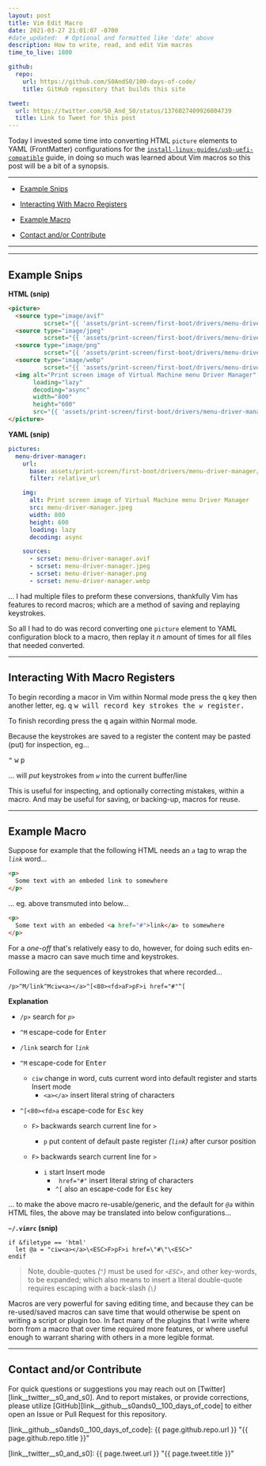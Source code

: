 ```yaml
---
layout: post
title: Vim Edit Macro
date: 2021-03-27 21:01:07 -0700
#date_updated:  # Optional and formatted like 'date' above
description: How to write, read, and edit Vim macros
time_to_live: 1800

github:
  repo:
    url: https://github.com/S0AndS0/100-days-of-code/
    title: GitHub repository that builds this site

tweet:
  url: https://twitter.com/S0_And_S0/status/1376027409926004739
  title: Link to Tweet for this post
---
```




Today I invested some time into converting HTML `picture` elements to YAML (FrontMatter) configurations for the [`install-linux-guides/usb-uefi-compatible`][link__install_linux_guides__usb_uefi_commpatible] guide, in doing so much was learned about Vim macros so this post will be a bit of a synopsis.


---


- [Example Snips][heading__example_snips]

- [Interacting With Macro Registers][heading__interacting_with_macro_registers]

- [Example Macro][heading__example_macro]

- [Contact and/or Contribute][heading__contact_andor_contribute]


---


______



## Example Snips
[heading__example_snips]: #example-snips


**HTML (snip)**


```html
<picture>
  <source type="image/avif"
          scrset="{{ 'assets/print-screen/first-boot/drivers/menu-driver-manager/menu-driver-manager.avif' | absolute_url }}" />
  <source type="image/jpeg"
          scrset="{{ 'assets/print-screen/first-boot/drivers/menu-driver-manager/menu-driver-manager.jpeg' | absolute_url }}" />
  <source type="image/png"
          scrset="{{ 'assets/print-screen/first-boot/drivers/menu-driver-manager/menu-driver-manager.png' | absolute_url }}" />
  <source type="image/webp"
          scrset="{{ 'assets/print-screen/first-boot/drivers/menu-driver-manager/menu-driver-manager.webp' | absolute_url }}" />
  <img alt="Print screen image of Virtual Machine menu Driver Manager"
       loading="lazy"
       decoding="async"
       width="800"
       height="600"
       src="{{ 'assets/print-screen/first-boot/drivers/menu-driver-manager/menu-driver-manager.jpeg' | absolute_url }}" />
</picture>
```


**YAML (snip)**


```yaml
pictures:
  menu-driver-manager:
    url:
      base: assets/print-screen/first-boot/drivers/menu-driver-manager/
      filter: relative_url

    img:
      alt: Print screen image of Virtual Machine menu Driver Manager
      src: menu-driver-manager.jpeg
      width: 800
      height: 600
      loading: lazy
      decoding: async

    sources:
      - scrset: menu-driver-manager.avif
      - scrset: menu-driver-manager.jpeg
      - scrset: menu-driver-manager.png
      - scrset: menu-driver-manager.webp
```


... I had multiple files to preform these conversions, thankfully Vim has features to record macros; which are a method of saving and replaying keystrokes.


So all I had to do was record converting one `picture` element to YAML configuration block to a macro, then replay it _n_ amount of times for all files that needed converted.


______


## Interacting With Macro Registers
[heading__interacting_with_macro_registers]: #interacting-with-macro-registers


To begin recording a macor in Vim within Normal mode press the <kbd>q</kbd> key then another letter, eg. <kbd>q</kbd> <kbd>w</kdb> will record key strokes the _`w`_ register.


To finish recording press the <kbd>q</kbd> again within Normal mode.


Because the keystrokes are saved to a register the content may be pasted (put) for inspection, eg...


<kbd>"</kbd> <kbd>w</kbd> <kbd>p</kbd>


... will _put_ keystrokes from _`w`_ into the current buffer/line


This is useful for inspecting, and optionally correcting mistakes, within a macro. And may be useful for saving, or backing-up, macros for reuse.


______



## Example Macro
[heading__example_macro]: #example-macro


Suppose for example that the following HTML needs an _`a`_ tag to wrap the _`link`_ word...


```html
<p>
  Some text with an embeded link to somewhere
</p>
```


... eg. above transmuted into below...


```html
<p>
  Some text with an embeded <a href="#">link</a> to somewhere
</p>
```


For a _one-off_ that's relatively easy to do, however, for doing such edits en-masse a macro can save much time and keystrokes.


Following are the sequences of keystrokes that where recorded...


```
/p>^M/link^Mciw<a></a>^[<80><fd>aF>pF>i href="#"^[
```


**Explanation**


- `/p>` search for _`p>`_
- `^M` escape-code for <kbd>Enter</kdb>

- `/link` search for _`link`_
- `^M` escape-code for <kbd>Enter</kdb>
  - `ciw` change in word, cuts current word into default register and starts Insert mode
    - `<a></a>` insert literal string of characters

- `^[<80><fd>a` escape-code for <kbd>Esc</kbd> key
  - `F>` backwards search current line for _`>`_
    - `p` put content of default paste register _(`link`)_ after cursor position

  - `F>` backwards search current line for _`>`_
    - `i` start Insert mode
      - ` href="#"` insert literal string of characters
      - `^[` also an escape-code for <kbd>Esc</kbd> key


... to make the above macro re-usable/generic, and the default for _`@a`_ within HTML files, the above may be translated into below configurations...


**`~/.vimrc` (snip)**


```vim
if &filetype == 'html'
  let @a = "ciw<a></a>\<ESC>F>pF>i href=\"#\"\<ESC>"
endif
```


> Note, double-quotes _(`"`)_ must be used for _`<ESC>`_, and other key-words, to be expanded; which also means to insert a literal double-quote requires escaping with a back-slash _(`\`)_


Macros are very powerful for saving editing time, and because they can be re-used/saved macros can save time that would otherwise be spent on writing a script or plugin too. In fact many of the plugins that I write where born from a macro that over time required more features, or where useful enough to warrant sharing with others in a more legible format.


______



## Contact and/or Contribute
[heading__contact_andor_contribute]: #contact-andor-contribute


For quick questions or suggestions you may reach out on [Twitter][link__twitter__s0_and_s0]. And to report mistakes, or provide corrections, please utilize [GitHub][link__github__s0ands0__100_days_of_code] to either open an Issue or Pull Request for this repository.



[link__github__s0ands0__100_days_of_code]: {{ page.github.repo.url }} "{{ page.github.repo.title }}"

[link__twitter__s0_and_s0]: {{ page.tweet.url }} "{{ page.tweet.title }}"

[link__install_linux_guides__usb_uefi_commpatible]: https://github.com/install-linux-guides/usb-uefi-compatible

